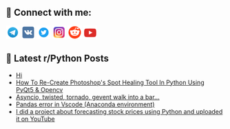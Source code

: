 ## 🔎 Connect with me:
[<img src="https://github.com/bullbesh/bullbesh/blob/main/images/Telegram.png" width="32" height="32" />](https://t.me/bullbesh)
[<img src="https://github.com/bullbesh/bullbesh/blob/main/images/VK.png" width="32" height="32" />](https://vk.com/bullbesh)
[<img src="https://github.com/bullbesh/bullbesh/blob/main/images/Twitter.png" width="32" height="32" />](https://twitter.com/bullbesh1)
[<img src="https://github.com/bullbesh/bullbesh/blob/main/images/Instagram.png" width="32" height="32" />](https://www.instagram.com/bullbesh)
[<img src="https://github.com/bullbesh/bullbesh/blob/main/images/Reddit.png" width="32" height="32" />](https://www.reddit.com/user/bullbesh)
[<img src="https://github.com/bullbesh/bullbesh/blob/main/images/YouTube.png" width="32" height="32" />](https://www.youtube.com/channel/UCtfjRs6uzgq5mfm8S06WTcg)

## 📕 Latest r/Python Posts
<!-- BLOG-POST-LIST:START -->
- [Hi](https://www.reddit.com/r/Python/comments/15yek4x/hi/)
- [How To Re-Create Photoshop&#39;s Spot Healing Tool In Python Using PyQt5 &amp; Opencv](https://www.reddit.com/r/Python/comments/15yds5c/how_to_recreate_photoshops_spot_healing_tool_in/)
- [Asyncio, twisted, tornado, gevent walk into a bar...](https://www.reddit.com/r/Python/comments/15ydahg/asyncio_twisted_tornado_gevent_walk_into_a_bar/)
- [Pandas error in Vscode &lpar;Anaconda environment&rpar;](https://www.reddit.com/r/Python/comments/15yar42/pandas_error_in_vscode_anaconda_environment/)
- [I did a project about forecasting stock prices using Python and uploaded it on YouTube](https://www.reddit.com/r/Python/comments/15yagl9/i_did_a_project_about_forecasting_stock_prices/)
<!-- BLOG-POST-LIST:END -->
